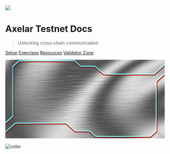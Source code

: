 <img src="https://i.ibb.co/xzTpJH3/axelar-eb6f0702cd5441d1bd0b6f4cbdc2e7bf.png">


# Axelar Testnet Docs
> Unlocking cross-chain communication


[Setup](/parent-pages/setup.md)
[Exercises](/parent-pages/exercises.md)
[Resources](/parent-pages/resources.md)
[Validator Zone](/parent-pages/validators.md)

![](_media/bg9.jpeg)

![color](#ffffff)
